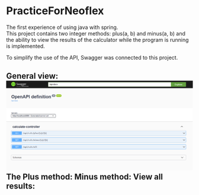 # PracticeForNeoflex
The first experience of using java with spring. <br>
This project contains two integer methods: plus(a, b) and minus(a, b) and the ability to view the results of the calculator while the program is running is implemented.

To simplify the use of the API, Swagger was connected to this project.<br>
**<h2>General view:**
![Alt Общий вид](https://github.com/MoshnikovK/PracticeForNeoflex/blob/master/ReadMe/swagger.PNG)
**The Plus method:**
**Minus method:**
**View all results:**
